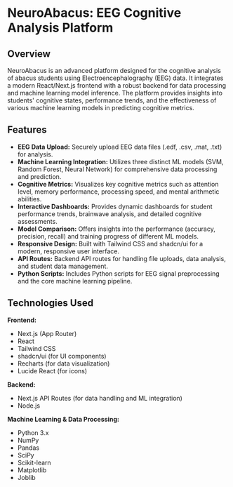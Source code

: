 # NeuroAbacus: EEG Cognitive Analysis Platform

## Overview

NeuroAbacus is an advanced platform designed for the cognitive analysis of abacus students using Electroencephalography (EEG) data. It integrates a modern React/Next.js frontend with a robust backend for data processing and machine learning model inference. The platform provides insights into students' cognitive states, performance trends, and the effectiveness of various machine learning models in predicting cognitive metrics.

## Features

*   **EEG Data Upload:** Securely upload EEG data files (.edf, .csv, .mat, .txt) for analysis.
*   **Machine Learning Integration:** Utilizes three distinct ML models (SVM, Random Forest, Neural Network) for comprehensive data processing and prediction.
*   **Cognitive Metrics:** Visualizes key cognitive metrics such as attention level, memory performance, processing speed, and mental arithmetic abilities.
*   **Interactive Dashboards:** Provides dynamic dashboards for student performance trends, brainwave analysis, and detailed cognitive assessments.
*   **Model Comparison:** Offers insights into the performance (accuracy, precision, recall) and training progress of different ML models.
*   **Responsive Design:** Built with Tailwind CSS and shadcn/ui for a modern, responsive user interface.
*   **API Routes:** Backend API routes for handling file uploads, data analysis, and student data management.
*   **Python Scripts:** Includes Python scripts for EEG signal preprocessing and the core machine learning pipeline.

## Technologies Used

**Frontend:**
*   Next.js (App Router)
*   React
*   Tailwind CSS
*   shadcn/ui (for UI components)
*   Recharts (for data visualization)
*   Lucide React (for icons)

**Backend:**
*   Next.js API Routes (for data handling and ML integration)
*   Node.js

**Machine Learning & Data Processing:**
*   Python 3.x
*   NumPy
*   Pandas
*   SciPy
*   Scikit-learn
*   Matplotlib
*   Joblib

